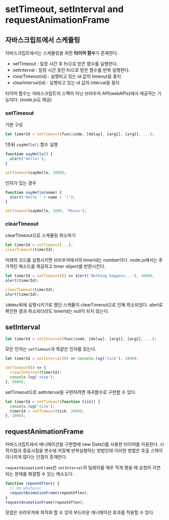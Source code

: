 # setTimeout, setInterval and requestAnimationFrame

## 자바스크립트에서 스케쥴링

자바스크립트에서는 스케쥴링을 위한 **타이머 함수**가 존재한다.

- setTimeout : 일정 시간 후 fn으로 받은 함수를 실행한다.
- setInterval : 일정 시간 동안 fn으로 받은 함수를 반복 실행한다.
- clearTimeout(id) : 실행되고 있는 id 값의 timeout을 중지
- clearInterval(id) : 실행되고 있는 id 값의 interval을 중지

타이머 함수는 자바스크립트의 스펙이 아닌 브라우저 API(webAPIs)에서 제공하는 기능이다. (node.js도 제공)

### setTimeout

기본 구성

```js
let timerId = setTimeout(func|code, [delay], [arg1], [arg2], ...);
```

1초뒤 `sayHello()` 함수 실행

```js
function sayHello() {
  alert('Hello!');
}

setTimeout(sayHello, 1000);
```

인자가 있는 경우

```js
function sayHello(name) {
  alert('Hello ' + name + '!');
}

setTimeout(sayHello, 1000, 'Minsu');
```

### clearTimeout

clearTimeout으로 스케쥴링 취소하기

```js
let timerId = setTimeout(...);
clearTimeout(timerId);
```

아래의 코드를 실행시키면 브라우저에서의 timerId는 number이다. node.js에서는 추가적인 메소드를 제공하고 timer object를 반환시킨다.

```js
let timerId = setTimeout(() => alert('Nothing happens...'), 1000);
alert(timerId);

clearTimeout(timerId);
alert(timerId);
```

`1000ms`뒤에 실행시키기로 했던 스케쥴이 clearTimeout으로 인해 취소되었다. alert로 확인한 결과 취소되더라도 timerId는 null이 되지 않는다.

## setInterval

```js
let timerId = setInterval(func|code, [delay], [arg1], [arg2], ...);
```

모든 인자는 `setTimeout`과 똑같은 인자를 갖는다.

```js
let timerId = setInterval(() => console.log('tick'), 2000);

setTimeout(() => {
  clearInterval(timerId);
  console.log('stop');
}, 5000);
```

setTimeout으로 setInterval을 구현하려면 재귀함수로 구현할 수 있다.

```js
let timerId = setTimeout(function tick() {
  console.log('tick');
  timerId = setTimeout(tick, 2000);
}, 2000);
```

## requestAnimationFrame

자바스크립트에서 애니메이션을 구현할때 new Date()를 사용한 타이머를 이용한다. 시작지점과 종료시점을 변수에 저장해 반복실행하는 방법인데 이러한 방법은 호출 스택이 지나치게 많다는 단점이 존재한다.

`requestAnimationFrame`은 `setInterval`의 딜레이를 매우 작게 했을 때 요청이 지연되는 문제를 해결할 수 있는 메소드다.

```js
function repeatOften() {
  // Do whatever
  requestAnimationFrame(repeatOften);
}
requestAnimationFrame(repeatOften);
```

장점은 브라우저에 최적화 할 수 있어 부드러운 애니메이션 효과를 적용할 수 있다.
